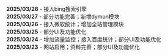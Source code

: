 **2025/03/28** - 接入bing搜索引擎<br>
**2025/03/27** - 部分功能完善；新增dymun模块<br>
**2025/03/26** - 接入微软统计；增加全站管理模块<br>
**2025/03/25** - 部分UI及功能优化<br>
**2025/03/24** - 增加流量监控；接入百度统计；部分UI及功能优化<br>
**2025/03/23** - 网站启用；资料完善；部分UI及功能优化<br>
